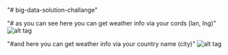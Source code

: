 
"# big-data-solution-challange" 



"# as you can see here you can  get weather info via your cords (lan, lng)" 
![alt tag](https://nsa40.casimages.com/img/2021/06/14/210614124601493882.png) 


"#and here you can  get weather info via your country name (city)" 
![alt tag](https://nsa40.casimages.com/img/2021/06/14/2106141246033811.png) 
